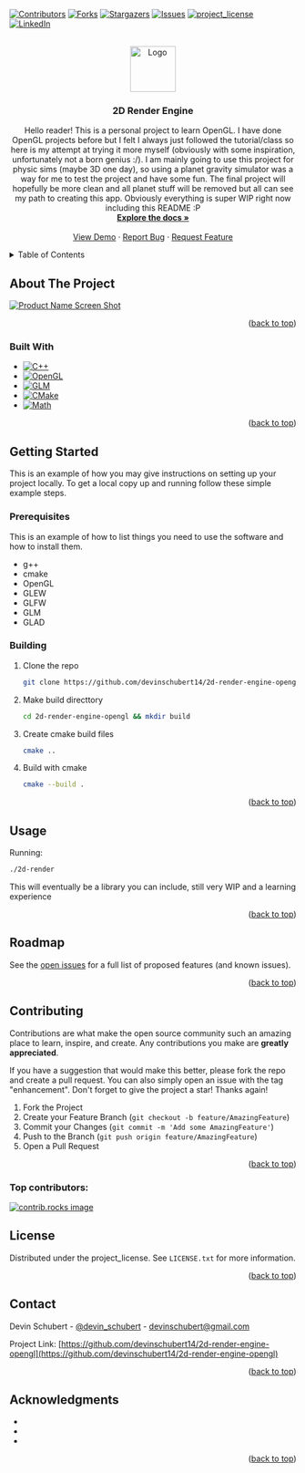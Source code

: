 


<!-- Improved compatibility of back to top link: See: https://github.com/othneildrew/Best-README-Template/pull/73 -->
<a id="readme-top"></a>
<!--
*** Thanks for checking out the Best-README-Template. If you have a suggestion
*** that would make this better, please fork the repo and create a pull request
*** or simply open an issue with the tag "enhancement".
*** Don't forget to give the project a star!
*** Thanks again! Now go create something AMAZING! :D
-->



<!-- PROJECT SHIELDS -->
<!--
*** I'm using markdown "reference style" links for readability.
*** Reference links are enclosed in brackets [ ] instead of parentheses ( ).
*** See the bottom of this document for the declaration of the reference variables
*** for contributors-url, forks-url, etc. This is an optional, concise syntax you may use.
*** https://www.markdownguide.org/basic-syntax/#reference-style-links
-->
[![Contributors][contributors-shield]][contributors-url]
[![Forks][forks-shield]][forks-url]
[![Stargazers][stars-shield]][stars-url]
[![Issues][issues-shield]][issues-url]
[![project_license][license-shield]][license-url]
[![LinkedIn][linkedin-shield]][linkedin-url]



<!-- PROJECT LOGO -->
<br />
<div align="center">
  <a href="https://github.com/github_username/repo_name">
    <img src="images/logo.png" alt="Logo" width="80" height="80">
  </a>

<h3 align="center">2D Render Engine</h3>

  <p align="center">
    Hello reader! This is a personal project to learn OpenGL. I have done OpenGL projects before but I felt I always just followed the tutorial/class so here is my attempt at trying it more myself (obviously with some inspiration, unfortunately not a born genius :/). I am mainly going to use this project for physic sims (maybe 3D one day), so using a planet gravity simulator was a way for me to test the project and have some fun. The final project will hopefully be more clean and all planet stuff will be removed but all can see my path to creating this app. Obviously everything is super WIP right now including this README :P
    <br />
    <a href="https://github.com/github_username/repo_name"><strong>Explore the docs »</strong></a>
    <br />
    <br />
    <a href="https://github.com/github_username/repo_name">View Demo</a>
    &middot;
    <a href="https://github.com/github_username/repo_name/issues/new?labels=bug&template=bug-report---.md">Report Bug</a>
    &middot;
    <a href="https://github.com/github_username/repo_name/issues/new?labels=enhancement&template=feature-request---.md">Request Feature</a>
  </p>
</div>



<!-- TABLE OF CONTENTS -->
<details>
  <summary>Table of Contents</summary>
  <ol>
    <li>
      <a href="#about-the-project">About The Project</a>
      <ul>
        <li><a href="#built-with">Built With</a></li>
      </ul>
    </li>
    <li>
      <a href="#getting-started">Getting Started</a>
      <ul>
        <li><a href="#prerequisites">Prerequisites</a></li>
        <li><a href="#installation">Installation</a></li>
      </ul>
    </li>
    <li><a href="#usage">Usage</a></li>
    <li><a href="#roadmap">Roadmap</a></li>
    <li><a href="#contributing">Contributing</a></li>
    <li><a href="#license">License</a></li>
    <li><a href="#contact">Contact</a></li>
    <li><a href="#acknowledgments">Acknowledgments</a></li>
  </ol>
</details>



<!-- ABOUT THE PROJECT -->
## About The Project

[![Product Name Screen Shot][product-screenshot]](https://example.com)

<p align="right">(<a href="#readme-top">back to top</a>)</p>



### Built With
* [![C++][C++Icon]][C++Url]
* [![OpenGL][OpenGLIcon]](https://www.opengl.org/)
* [![GLM](https://img.shields.io/badge/GLM-0.9.9.8-blue)](https://github.com/g-truc/glm)
* [![CMake](https://img.shields.io/badge/CMake-3.19.3-blue)](https://cmake.org/)
* [![Math](https://img.shields.io/badge/Math-v1.0-blue)](https://www.math.com/)
<p align="right">(<a href="#readme-top">back to top</a>)</p>



<!-- GETTING STARTED -->
## Getting Started

This is an example of how you may give instructions on setting up your project locally.
To get a local copy up and running follow these simple example steps.

### Prerequisites

This is an example of how to list things you need to use the software and how to install them.
* g++
* cmake
* OpenGL
* GLEW
* GLFW
* GLM
* GLAD

### Building

1. Clone the repo
   ```sh
   git clone https://github.com/devinschubert14/2d-render-engine-opengl
   ```
2. Make build directtory
   ```sh
   cd 2d-render-engine-opengl && mkdir build
   ```
3. Create cmake build files
   ```sh
   cmake ..
   ```
4. Build with cmake
   ```sh
   cmake --build .
   ```
<p align="right">(<a href="#readme-top">back to top</a>)</p>

<!-- USAGE EXAMPLES -->
## Usage
Running:
   ```sh
   ./2d-render
   ```
This will eventually be a library you can include, still very WIP and a learning experience


<p align="right">(<a href="#readme-top">back to top</a>)</p>



<!-- ROADMAP -->
## Roadmap

See the [open issues](https://github.com/devinschubert14/2d-render-engine-opengl/issues) for a full list of proposed features (and known issues).

<p align="right">(<a href="#readme-top">back to top</a>)</p>



<!-- CONTRIBUTING -->
## Contributing

Contributions are what make the open source community such an amazing place to learn, inspire, and create. Any contributions you make are **greatly appreciated**.

If you have a suggestion that would make this better, please fork the repo and create a pull request. You can also simply open an issue with the tag "enhancement".
Don't forget to give the project a star! Thanks again!

1. Fork the Project
2. Create your Feature Branch (`git checkout -b feature/AmazingFeature`)
3. Commit your Changes (`git commit -m 'Add some AmazingFeature'`)
4. Push to the Branch (`git push origin feature/AmazingFeature`)
5. Open a Pull Request

<p align="right">(<a href="#readme-top">back to top</a>)</p>

### Top contributors:

<a href="https://github.com/devinschubert14/2d-render-engine-opengl/graphs/contributors">
  <img src="https://contrib.rocks/image?repo=devinschubert14/2d-render-engine-opengl" alt="contrib.rocks image" />
</a>



<!-- LICENSE -->
## License

Distributed under the project_license. See `LICENSE.txt` for more information.

<p align="right">(<a href="#readme-top">back to top</a>)</p>



<!-- CONTACT -->
## Contact

Devin Schubert - [@devin_schubert](https://twitter.com/devin_schubert) - devinschubert@gmail.com

Project Link: [https://github.com/devinschubert14/2d-render-engine-opengl](https://github.com/devinschubert14/2d-render-engine-opengl)

<p align="right">(<a href="#readme-top">back to top</a>)</p>



<!-- ACKNOWLEDGMENTS -->
## Acknowledgments

* []()
* []()
* []()

<p align="right">(<a href="#readme-top">back to top</a>)</p>



<!-- MARKDOWN LINKS & IMAGES -->
<!-- https://www.markdownguide.org/basic-syntax/#reference-style-links -->
[contributors-shield]: https://img.shields.io/github/contributors/devinschubert14/2d-render-engine-opengl.svg?style=for-the-badge
[contributors-url]: https://github.com/devinschubert14/2d-render-engine-opengl/graphs/contributors
[forks-shield]: https://img.shields.io/github/forks/devinschubert14/2d-render-engine-opengl.svg?style=for-the-badge
[forks-url]: https://github.com/devinschubert14/2d-render-engine-opengl/network/members
[stars-shield]: https://img.shields.io/github/stars/devinschubert14/2d-render-engine-opengl.svg?style=for-the-badge
[stars-url]: https://github.com/devinschubert14/2d-render-engine-opengl/stargazers
[issues-shield]: https://img.shields.io/github/issues/devinschubert14/2d-render-engine-opengl.svg?style=for-the-badge
[issues-url]: https://github.com/devinschubert14/2d-render-engine-opengl/issues
[license-shield]: https://img.shields.io/github/license/devinschubert14/2d-render-engine-opengl.svg?style=for-the-badge
[license-url]: https://github.com/devinschubert14/2d-render-engine-opengl/blob/master/LICENSE.txt
[linkedin-shield]: https://img.shields.io/badge/-LinkedIn-black.svg?style=for-the-badge&logo=linkedin&colorB=555
[linkedin-url]: https://linkedin.com/in/linkedin_username
[product-screenshot]: images/screenshot.png
[C++Icon]: https://img.shields.io/badge/-C++-blue?logo=cplusplus
[C++Url]: https://cplusplus.com/
[OpenGLIcon]: https://img.shields.io/badge/OpenGL-4.6-brightgreen

